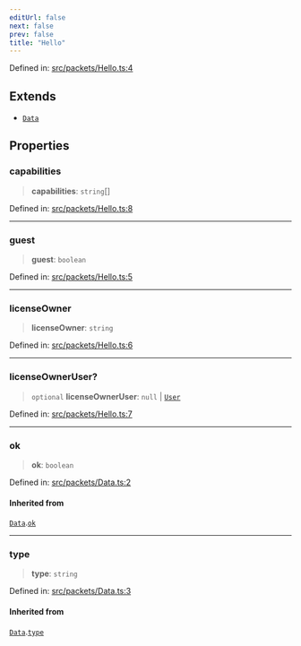 ```yaml
---
editUrl: false
next: false
prev: false
title: "Hello"
---
```


Defined in: [src/packets/Hello.ts:4](https://github.com/ReconnectedCC/ReconnectedChat/blob/11808a4ccf9a9a1ccda66cd61ef3e2ee6db98c33/src/packets/Hello.ts#L4)

## Extends

- [`Data`](/reconnectedchat/interfaces/data/)

## Properties

### capabilities

> **capabilities**: `string`[]

Defined in: [src/packets/Hello.ts:8](https://github.com/ReconnectedCC/ReconnectedChat/blob/11808a4ccf9a9a1ccda66cd61ef3e2ee6db98c33/src/packets/Hello.ts#L8)

***

### guest

> **guest**: `boolean`

Defined in: [src/packets/Hello.ts:5](https://github.com/ReconnectedCC/ReconnectedChat/blob/11808a4ccf9a9a1ccda66cd61ef3e2ee6db98c33/src/packets/Hello.ts#L5)

***

### licenseOwner

> **licenseOwner**: `string`

Defined in: [src/packets/Hello.ts:6](https://github.com/ReconnectedCC/ReconnectedChat/blob/11808a4ccf9a9a1ccda66cd61ef3e2ee6db98c33/src/packets/Hello.ts#L6)

***

### licenseOwnerUser?

> `optional` **licenseOwnerUser**: `null` \| [`User`](/reconnectedchat/interfaces/user/)

Defined in: [src/packets/Hello.ts:7](https://github.com/ReconnectedCC/ReconnectedChat/blob/11808a4ccf9a9a1ccda66cd61ef3e2ee6db98c33/src/packets/Hello.ts#L7)

***

### ok

> **ok**: `boolean`

Defined in: [src/packets/Data.ts:2](https://github.com/ReconnectedCC/ReconnectedChat/blob/11808a4ccf9a9a1ccda66cd61ef3e2ee6db98c33/src/packets/Data.ts#L2)

#### Inherited from

[`Data`](/reconnectedchat/interfaces/data/).[`ok`](/reconnectedchat/interfaces/data/#ok)

***

### type

> **type**: `string`

Defined in: [src/packets/Data.ts:3](https://github.com/ReconnectedCC/ReconnectedChat/blob/11808a4ccf9a9a1ccda66cd61ef3e2ee6db98c33/src/packets/Data.ts#L3)

#### Inherited from

[`Data`](/reconnectedchat/interfaces/data/).[`type`](/reconnectedchat/interfaces/data/#type)
